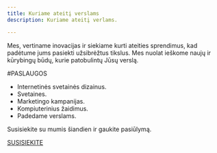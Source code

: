 ```yaml
---
title: Kuriame ateitį verslams
description: Kuriame ateitį verlams.

---
```


Mes, vertiname inovacijas ir siekiame kurti ateities sprendimus, kad padėtume jums pasiekti užsibrėžtus tikslus. Mes nuolat ieškome naujų ir kūrybingų būdų, kurie patobulintų Jūsų verslą.

#PASLAUGOS

- Internetinės svetainės dizainus.
- Svetaines.
- Marketingo kampanijas.
- Kompiuterinius žaidimus.
- Padedame verslams.

Susisiekite su mumis šiandien ir gaukite pasiūlymą.

[SUSISIEKITE](https://docs.google.com/forms/d/1LNTWnSMSel4PP5vldvFE7IaFhCJf5ZJ9HgNVmkJpM1U/edit)
